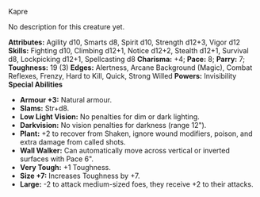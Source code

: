 Kapre

No description for this creature yet.

**Attributes:** Agility d10, Smarts d8, Spirit d10, Strength d12+3,
Vigor d12
**Skills:** Fighting d10, Climbing d12+1, Notice d12+2, Stealth d12+1,
Survival d8, Lockpicking d12+1, Spellcasting d8
**Charisma:** +4; **Pace:** 8; **Parry:** 7; **Toughness:** 19 (3)
**Edges:** Alertness, Arcane Background (Magic), Combat Reflexes,
Frenzy, Hard to Kill, Quick, Strong Willed
**Powers:** Invisibility
**Special Abilities**
- **Armour +3:** Natural armour.
- **Slams:** Str+d8.
- **Low Light Vision:** No penalties for dim or dark lighting.
- **Darkvision:** No vision penalties for darkness (range 12").
- **Plant:** +2 to recover from Shaken, ignore wound modifiers, poison,
and extra damage from called shots.
- **Wall Walker:** Can automatically move across vertical or inverted
surfaces with Pace 6".
- **Very Tough:** +1 Toughness.
- **Size +7:** Increases Toughness by +7.
- **Large:** -2 to attack medium-sized foes, they receive +2 to their
attacks.

